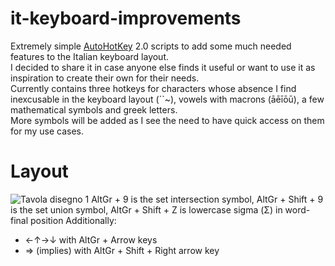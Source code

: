 # it-keyboard-improvements
Extremely simple [AutoHotKey](https://www.autohotkey.com/) 2.0 scripts to add some much needed features to the Italian keyboard layout.   
I decided to share it in case anyone else finds it useful or want to use it as inspiration to create their own for their needs.  
Currently contains three hotkeys for characters whose absence I find inexcusable in the keyboard layout (´`~), vowels with macrons (āēīōū), a few mathematical symbols and greek letters.   
More symbols will be added as I see the need to have quick access on them for my use cases.

# Layout
![Tavola disegno 1](https://user-images.githubusercontent.com/100133857/232506528-8181bfd6-05f9-4511-a6f0-5647a0771602.svg)
AltGr + 9 is the set intersection symbol, AltGr + Shift + 9 is the set union symbol, AltGr + Shift + Z is lowercase sigma (Σ) in word-final position 
Additionally: 
* ←↑→↓ with AltGr + Arrow keys
* ⇒ (implies) with AltGr + Shift + Right arrow key
